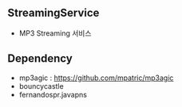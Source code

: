 ## StreamingService
- MP3 Streaming 서비스

## Dependency
- mp3agic : https://github.com/mpatric/mp3agic
- bouncycastle
- fernandospr.javapns


